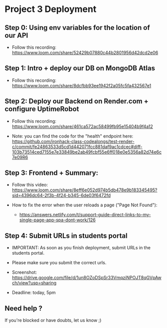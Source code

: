 

# Project 3 Deployment



## Step 0: Using env variables for the location of our API

- Follow this recording: https://www.loom.com/share/52429b07880c44b2801956d42dcd2e06



## Step 1: Intro + deploy our DB on MongoDB Atlas

- Follow this recording: https://www.loom.com/share/8dcfbb93ee1942f2a05fc5fa432567e1



## Step 2: Deploy our Backend on Render.com + configure UptimeRobot

- Follow this recording: https://www.loom.com/share/461ca572ac58499fb95e15404b9f4a12

- Note: you can find the code for the "health" endpoint here: https://github.com/ironhack-class-codealongs/test-render-c/commit/fe24863533d5cd1d442071fcc881daf9ac1cdcec#diff-103b73514ced7155e7e33849be2ab49fcbf55e6ff018e0e5356a82d74e6c7e09R6



## Step 3: Frontend + Summary:

- Follow this video: https://www.loom.com/share/8eff6e052d974b5db478e9b183345495?sid=4396dc64-2f3b-4f24-b345-6de03f6472fd

- How to fix the error when the user reloads a page ("Page Not Found"):
  - https://answers.netlify.com/t/support-guide-direct-links-to-my-single-page-app-spa-dont-work/126



## Step 4: Submit URLs in students portal

- IMPORTANT: As soon as you finish deployment, submit URLs in the students portal.

- Please make sure you submit the correct urls. 

- Screenshot: https://drive.google.com/file/d/1un8OZoDSpSr33VmqziNPOJT8qGVpAwch/view?usp=sharing

- Deadline: today, 5pm



## Need help ?

If you're blocked or have doubts, let us know ;)



